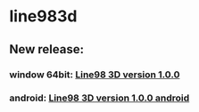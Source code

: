 # line983d

## New release:

### window 64bit: [Line98 3D version 1.0.0](https://github.com/luun1999/line983d/releases/download/pre-release/line983d.zip)
### android: [Line98 3D version 1.0.0 android](https://github.com/luun1999/line983d/releases/download/v1.0.0-android/line98.apk)
